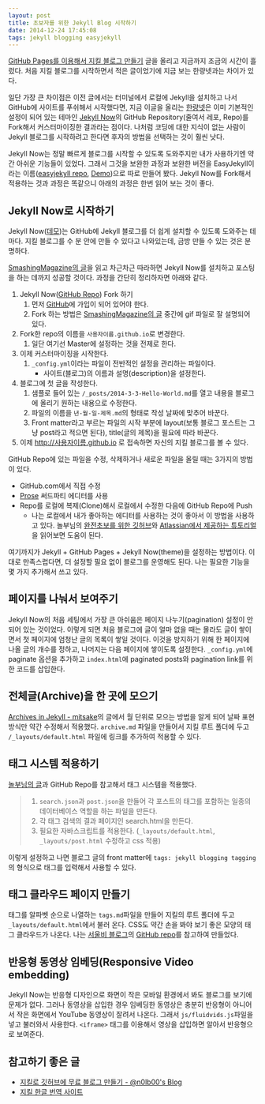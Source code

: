 ```yaml
---
layout: post
title: 초보자를 위한 Jekyll Blog 시작하기
date: 2014-12-24 17:45:08
tags: jekyll blogging easyjekyll
---
```


[GitHub Pages를 이용해서 지킬 블로그 만들기](http://halryang.net/Start-Blogging-With-Jekyll/) 글을 올리고 지금까지 조금의 시간이 흘렀다. 처음 지킬 블로그를 시작하면서 적은 글이었기에 지금 보는 한량넷과는 차이가 있다.

일단 가장 큰 차이점은 이전 글에서는 터미널에서 로컬에 Jekyll을 설치하고 나서 GitHub에 사이트를 푸쉬해서 시작했다면, 지금 이글을 올리는 [한량넷](http://halryang.net)은 이미 기본적인 설정이 되어 있는 테마인 [Jekyll Now](https://github.com/barryclark/jekyll-now)의 GitHub Repository(줄여서 레포, Repo)를 Fork해서 커스터마이징한 결과라는 점이다. 나처럼 코딩에 대한 지식이 없는 사람이 Jekyll 블로그를 시작하려고 한다면 후자의 방법을 선택하는 것이 훨씬 낫다.

Jekyll Now는 정말 빠르게 블로그를 시작할 수 있도록 도와주지만 내가 사용하기엔 약간 아쉬운 기능들이 있었다. 그래서 그것을 보완한 과정과 보완한 버전을 EasyJekyll이라는 이름([easyjekyll repo](https://github.com/easyjekyll/easyjekyll.github.io/), [Demo](https://github.com/easyjekyll/easyjekyll.github.io/))으로 따로 만들어 봤다. Jekyll Now를 Fork해서 적용하는 것과 과정은 똑같으니 아래의 과정은 한번 읽어 보는 것이 좋다.

## Jekyll Now로 시작하기
Jekyll Now([데모](http://www.jekyllnow.com/))는 GitHub에 Jekyll 블로그를 더 쉽게 설치할 수 있도록 도와주는 테마다. 지킬 블로그를 수 분 안에 만들 수 있다고 나와있는데, 금방 만들 수 있는 것은 분명하다.  

[SmashingMagazine의 글](http://www.smashingmagazine.com/2014/08/01/build-blog-jekyll-github-pages/)을 읽고 차근차근 따라하면 Jekyll Now를 설치하고 포스팅을 하는 데까지 성공할 것이다. 과정을 간단히 정리하자면 아래와 같다.

1. Jekyll Now([GitHub Repo](https://github.com/barryclark/jekyll-now#quick-start)) Fork 하기
	1. 먼저 [GitHub](http://github.com)에 가입이 되어 있어야 한다.
	2. Fork 하는 방법은 [SmashingMagazine의 글](http://www.smashingmagazine.com/2014/08/01/build-blog-jekyll-github-pages/) 중간에 gif 파일로 잘 설명되어 있다.
2. Fork한 repo의 이름을 `사용자이름.github.io`로 변경한다.
	1. 일단 여기선 Master에 설정하는 것을 전제로 한다.
3. 이제 커스터마이징을 시작한다.
	1. `_config.yml`이라는 파일이 전반적인 설정을 관리하는 파일이다.
		* 사이트(블로그)의 이름과 설명(description)을 설정한다.
4. 블로그에 첫 글을 작성한다.
	1. 샘플로 들어 있는 `/_posts/2014-3-3-Hello-World.md`를 열고 내용을 블로그에 올리기 원하는 내용으로 수정한다.
	2. 파일의 이름을 `년-월-일-제목.md`의 형태로 작성 날짜에 맞추어 바꾼다.
	3. Front matter라고 부르는 파일의 시작 부분에 layout(보통 블로그 포스트는 그냥 post라고 적으면 된다), title(글의 제목)을 필요에 따라 바꾼다.
5. 이제 http://사용자이름.github.io 로 접속하면 자신의 지킬 블로그를 볼 수 있다.

GitHub Repo에 있는 파일을 수정, 삭제하거나 새로운 파일을 올릴 때는 3가지의 방법이 있다.

* GitHub.com에서 직접 수정
* [Prose](http://prose.io/) 써드파티 에디터를 사용
* Repo를 로컬에 복제(Clone)해서 로컬에서 수정한 다음에 GitHub Repo에 Push
	* 나는 로컬에서 내가 좋아하는 에디터를 사용하는 것이 좋아서 이 방법을 사용하고 있다. 놀부님의 [완전초보를 위한 깃허브](http://j.mp/18GPAt2)와 [Atlassian에서 제공하는 튜토리얼](https://www.atlassian.com/git/tutorials/setting-up-a-repository/git-config)을 읽어보면 도움이 된다.

여기까지가 Jekyll + GitHub Pages + Jekyll Now(theme)을 설정하는 방법이다. 이대로 만족스럽다면, 더 설정할 필요 없이 블로그를 운영해도 된다. 나는 필요한 기능을 몇 가지 추가해서 쓰고 있다.

## 페이지를 나눠서 보여주기
Jekyll Now의 처음 세팅에서 가장 큰 아쉬움은 페이지 나누기(pagination) 설정이 안 되어 있는 것이었다. 이렇게 되면 처음 블로그에 글이 얼마 없을 때는 몰라도 글이 쌓이면서 첫 페이지에 엄청난 글의 목록이 쌓일 것이다. 이것을 방지하기 위해 한 페이지에 나올 글의 개수를 정하고, 나머지는 다음 페이지에 쌓이도록 설정한다. `_config.yml`에 paginate 옵션을 추가하고 `index.html`에 paginated posts와 pagination link를 위한 코드를 삽입한다.

## 전체글(Archive)을 한 곳에 모으기
[Archives in Jekyll - mitsake](http://www.mitsake.net/2012/04/archives-in-jekyll/)의 글에서 월 단위로 모으는 방법을 알게 되어 날짜 표현 방식만 약간 수정해서 적용했다. `archive.md` 파일을 만들어서 지킬 루트 폴더에 두고 `/_layouts/default.html` 파일에 링크를 추가하여 적용할 수 있다.

## 태그 시스템 적용하기
[놀부님의 글](http://nolboo.github.io/blog/2014/01/09/upgrade-jekyll-github-blog/#태그와_카테고리)과 GitHub Repo를 참고해서 태그 시스템을 적용했다.

> 1. `search.json`과 `post.json`을 만들어 각 포스트의 태그를 포함하는 일종의 데이터베이스 역할을 하는 파일을 만든다.
> 2. 각 태그 검색의 결과 페이지인 search.html을 만든다.
> 3. 필요한 자바스크립트를 적용한다. (`_layouts/default.html`, `_layouts/post.html` 수정하고 css 적용)

이렇게 설정하고 나면 블로그 글의 front matter에 `tags: jekyll blogging tagging` 의 형식으로 태그를 입력해서 사용할 수 있다.

## 태그 클라우드 페이지 만들기
태그를 알파벳 순으로 나열하는 `tags.md`파일을 만들어 지킬의 루트 폴더에 두고 `_layouts/default.html`에서 불러 온다. CSS도 약간 손을 봐야 보기 좋은 모양의 태그 클라우드가 나온다. 나는 [서울비 블로그](http://seoulrain.net)의 [GitHub repo](https://github.com/seoulrain/seoulrain.github.io)를 참고하여 만들었다.

## 반응형 동영상 임베딩(Responsive Video embedding)
Jekyll Now는 반응형 디자인으로 화면이 작은 모바일 환경에서 봐도 블로그를 보기에 문제가 없다. 그러나 동영상을 삽입한 경우 임베딩한 동영상은 충분히 반응형이 아니어서 작은 화면에서 YouTube 동영상이 잘려서 나온다. 그래서 `js/fluidvids.js`파일을 넣고 불러와서 사용한다. `<iframe>` 태그를 이용해서 영상을 삽입하면 알아서 반응형으로 보여준다.

## 참고하기 좋은 글

* [지킬로 깃허브에 무료 블로그 만들기 - @n0lb00's Blog](http://nolboo.github.io/blog/2013/10/15/free-blog-with-github-jekyll/ "지킬로 깃허브에 무료 블로그 만들기 - @n0lb00's Blog")
* [지킬 한글 번역 사이트](http://jekyllrb-ko.github.io/ "Jekyll • 심플하고 블로그 지향적인 정적 사이트")